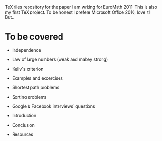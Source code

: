 TeX files repository for the paper I am writing for EuroMath 2011.
This is also my first TeX project. To be honest I prefere Microsoft Office 2010, love it! But...

To be covered
=============

- Independence
- Law of large numbers (weak and mabey strong)
- Kelly`s criterion
- Examples and excercises

- Shortest path problems
- Sorting problems
- Google & Facebook interviews` questions

- Introduction
- Conclusion
- Resources
   

